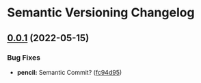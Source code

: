 # Semantic Versioning Changelog

## [0.0.1](https://github.com/Zeppelin01/semantic-release/compare/v0.0.0...v0.0.1) (2022-05-15)


### Bug Fixes

* **pencil:** Semantic Commit? ([fc94d95](https://github.com/Zeppelin01/semantic-release/commit/fc94d95107b186fc1a2fac9cffcf84a3288acb51))
